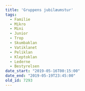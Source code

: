 ```yaml
---
title: 'Gruppens jubilæumstur'
tags:
  - Familie
  - Mikro
  - Mini
  - Junior
  - Trop
  - Skumbaklan
  - Vatiklanet
  - Peliklan
  - Kleptoklan
  - Lederne
  - Bestyrelsen
date_start: "2019-05-16T00:15:00"
date_end: "2019-05-19T23:45:00"
old_id: 7293
---
```

